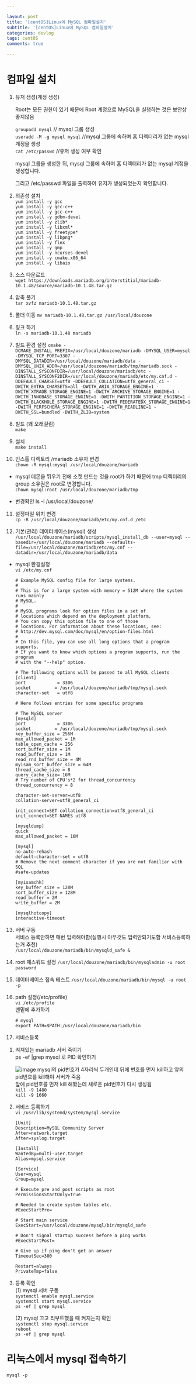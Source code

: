 ```yaml
---

layout: post
title: '[centOS]Linux에 MySQL 컴파일설치'
subtitle: '[centOS]Linux에 MySQL 컴파일설치'
categories: devlog
tags: centOS
comments: true

---
```



# 컴파일 설치

1. 유저 생성(계정 생성)


	Root는 모든 권한이 있기 때문에 Root 계정으로 MySQL을 실행하는 것은 보안상 좋지않음


	`groupadd mysql`  	// mysql 그룹 생성  
	`useradd -M -g mysql mysql`  //mysql 그룹에 속하며 홈 디렉터리가 없는 mysql 계정을 생성  
	`cat /etc/passwd`  		//유저 생성 여부 확인  

	mysql 그룹을 생성한 뒤, mysql 그룹에 속하며 홈 디렉터리가 없는 mysql 계정을 생성합니다.

	그리고 /etc/passwd 파일을 출력하여 유저가 생성되었는지 확인합니다.

2. 의존성 설치  
`yum install -y gcc`  
`yum install -y gcc-c++`  
`yum install -y gcc-c++`  
`yum install -y gdbm-devel`  
`yum install -y zlib*`  
`yum install -y libxml*`  
`yum install -y freetype*`  
`yum install -y libpng*`  
`yum install -y flex`  
`yum install -y gmp`  
`yum install -y ncurses-devel`  
`yum install -y cmake.x86_64`  
`yum install -y libaio `  

3. 소스 다운로드  
`wget https://downloads.mariadb.org/interstitial/mariadb-10.1.48/source/mariadb-10.1.48.tar.gz`  

4. 압축 풀기  
`tar xvfz mariadb-10.1.48.tar.gz`

5. 폴더 이동
`mv mariadb-10.1.48.tar.gz /usr/local/douzone`

6. 링크 하기  
`ln -s mariadb-10.1.48 mariadb`

7. 빌드 환경 설정
`cmake -DCMAKE_INSTALL_PREFIX=/usr/local/douzone/mariadb -DMYSQL_USER=mysql -DMYSQL_TCP_PORT=3307 -DMYSQL_DATADIR=/usr/local/douzone/mariadb/data -DMYSQL_UNIX_ADDR=/usr/local/douzone/mariadb/tmp/mariadb.sock -DINSTALL_SYSCONFDIR=/usr/local/douzone/mariadb/etc -DINSTALL_SYSCONF2DIR=/usr/local/douzone/mariadb/etc/my.cnf.d -DDEFAULT_CHARSET=utf8 -DDEFAULT_COLLATION=utf8_general_ci -DWITH_EXTRA_CHARSETS=all -DWITH_ARIA_STORAGE_ENGINE=1 -DWITH_XTRADB_STORAGE_ENGINE=1 -DWITH_ARCHIVE_STORAGE_ENGINE=1 -DWITH_INNOBASE_STORAGE_ENGINE=1 -DWITH_PARTITION_STORAGE_ENGINE=1 -DWITH_BLACKHOLE_STORAGE_ENGINE=1 -DWITH_FEDERATEDX_STORAGE_ENGINE=1 -DWITH_PERFSCHEMA_STORAGE_ENGINE=1 -DWITH_READLINE=1 -DWITH_SSL=bundled -DWITH_ZLIB=system`

8. 빌드  (꽤 오래걸림)  
`make`  

9. 설치  
`make install`  

10. 인스톨 디렉토리 /mariadb 소유자 변경  
`chown -R mysql:mysql /usr/local/douzone/mariadb`

- mysql 데몬을 뛰우기 전에 소켓 만드는 것을 root가 하기 때문에 tmp 디렉터리의 group 소유권은 root로 변경합니다.  
`chown mysql:root /usr/local/douzone/mariadb/tmp`
	
- 변경확인
	ls -l /usr/local/douzone/



11. 설정파일 위치 변경  
`cp -R /usr/local/douzone/mariadb/etc/my.cnf.d /etc`

12. 기본(관리) 데이터베이스(mysql) 생성  
`/usr/local/douzone/mariadb/scripts/mysql_install_db --user=mysql --basedir=/usr/local/douzone/mariadb --defaults-file=/usr/local/douzone/mariadb/etc/my.cnf --datadir=/usr/local/douzone/mariadb/data`

- mysql 환경설정  
	`vi /etc/my.cnf`
	```
	# Example MySQL config file for large systems.
	#
	# This is for a large system with memory = 512M where the system runs mainly
	# MySQL.
	#
	# MySQL programs look for option files in a set of
	# locations which depend on the deployment platform.
	# You can copy this option file to one of those
	# locations. For information about these locations, see:
	# http://dev.mysql.com/doc/mysql/en/option-files.html
	#
	# In this file, you can use all long options that a program supports.
	# If you want to know which options a program supports, run the program
	# with the "--help" option.

	# The following options will be passed to all MySQL clients
	[client]
	port            = 3306
	socket         = /usr/local/douzone/mariadb/tmp/mysql.sock
	character-set   = utf8

	# Here follows entries for some specific programs

	# The MySQL server
	[mysqld]
	port            = 3306
	socket         = /usr/local/douzone/mariadb/tmp/mysql.sock
	key_buffer_size = 256M
	max_allowed_packet = 1M
	table_open_cache = 256
	sort_buffer_size = 1M
	read_buffer_size = 1M
	read_rnd_buffer_size = 4M
	myisam_sort_buffer_size = 64M
	thread_cache_size = 8
	query_cache_size= 16M
	# Try number of CPU's*2 for thread_concurrency
	thread_concurrency = 8

	character-set-server=utf8
	collation-server=utf8_general_ci

	init_connect=SET collation_connection=utf8_general_ci
	init_connect=SET NAMES utf8

	[mysqldump]
	quick
	max_allowed_packet = 16M

	[mysql]
	no-auto-rehash
	default-character-set = utf8
	# Remove the next comment character if you are not familiar with SQL
	#safe-updates

	[myisamchk]
	key_buffer_size = 128M
	sort_buffer_size = 128M
	read_buffer = 2M
	write_buffer = 2M

	[mysqlhotcopy]
	interactive-timeout
	```
13. 서버 구동   
서비스 등록안하면 매번 입력해야함(실행시 아무것도 입력안되기도함 서비스등록하는거 추천)  
`/usr/local/douzone/mariadb/bin/mysqld_safe &`

14. root 패스워드 설정
`/usr/local/douzone/mariadb/bin/mysqladmin -u root password`

15. 데이터베이스 접속 테스트
`/usr/local/douzone/mariadb/bin/mysql -u root -p`

16. path 설정(/etc/profile)  
`vi /etc/profile`  
맨밑에 추가하기  
	```
	# mysql
	export PATH=$PATH:/usr/local/douzone/mariadb/bin
	```

17. 서비스등록  
1) 켜져있는 mariadb 서버 죽이기  
 	ps -ef |grep mysql 로 PID 확인하기
	
	![image](https://user-images.githubusercontent.com/60701130/155153637-3f07e336-4968-41c1-a4cd-5852dbc4e5cb.png)
	mysql의 pid번호가 4자리씩 두개인데 뒤에 번호를 먼저 kill하고 앞의 pid번호를 kill해야 서버가 죽음    
	앞에 pid번호를 먼저 kill 해봤는데 새로운 pid번호가 다시 생성됨  
	`kill -9 1480`  
	`kill -9 1660`  

2) 서비스 등록하기  
	`vi /usr/lib/systemd/system/mysql.service`
	```
	[Unit]
	Description=MySQL Community Server
	After=network.target
	After=syslog.target

	[Install]
	WantedBy=multi-user.target
	Alias=mysql.service

	[Service]
	User=mysql
	Group=mysql

	# Execute pre and post scripts as root
	PermissionsStartOnly=true

	# Needed to create system tables etc.
	#ExecStartPre=

	# Start main service
	ExecStart=/usr/local/douzone/mysql/bin/mysqld_safe

	# Don't signal startup success before a ping works
	#ExecStartPost=

	# Give up if ping don't get an answer
	TimeoutSec=300

	Restart=always
	PrivateTmp=false
	```

3) 등록 확인  
	(1) mysql 서버 구동  
	`systemctl enable mysql.service`  
	`systemctl start mysql.service`  
	`ps -ef | grep mysql`    

	(2) mysql 끄고 리부트했을 때 켜지는지 확인  
	`systemctl stop mysql.service`  
	`reboot`  
	`ps -ef | grep mysql`  


# 리눅스에서 mysql 접속하기  
`mysql -p`
